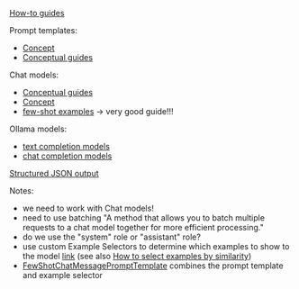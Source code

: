 [How-to guides](https://python.langchain.com/docs/how_to/#prompt-templates)

Prompt templates:
- [Concept](https://python.langchain.com/docs/concepts/prompt_templates/)
- [Conceptual guides](https://python.langchain.com/docs/how_to/#prompt-templates)

Chat models:
- [Conceptual guides](https://python.langchain.com/docs/how_to/#chat-models)
- [Concept](https://python.langchain.com/docs/concepts/chat_models/)
- [few-shot examples](https://python.langchain.com/docs/how_to/few_shot_examples_chat/) -> very good guide!!!

Ollama models:
- [text completion models](https://python.langchain.com/docs/integrations/llms/ollama/)
- [chat completion models](https://python.langchain.com/docs/integrations/chat/ollama/)

[Structured JSON output](https://python.langchain.com/docs/concepts/structured_outputs/)

Notes:
- we need to work with Chat models!
- need to use batching "A method that allows you to batch multiple requests to a chat model together for more efficient processing."
- do we use the "system" role or "assistant" role?
- use custom Example Selectors to determine which examples to show to the model [link](https://python.langchain.com/docs/how_to/example_selectors/) (see also [How to select examples by similarity](https://python.langchain.com/docs/how_to/example_selectors_similarity/))
- [FewShotChatMessagePromptTemplate](https://python.langchain.com/api_reference/core/prompts/langchain_core.prompts.few_shot.FewShotChatMessagePromptTemplate.html#langchain_core.prompts.few_shot.FewShotChatMessagePromptTemplate) combines the prompt template and example selector
